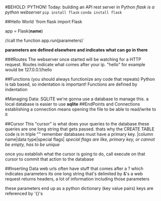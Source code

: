 #BEHOLD: PYTHON!
Today: building an API rest server in Python
*flask is a python webserver*
`pip install flask`
`conda install flask`

##Hello World
`from flask import Flask

app = Flask(__name__)

//call the function
app.run(parameters)`

**parameters are defined elsewhere and indicates what can go in there**

###Routes
The webserver once started will be watching for a HTTP request.
Routes indicate what comes after your ip. "hello" for example would be 127.0.0.1/hello

##Functions
(you should always functionize any code that repeats)
Python is tab based, so indentation is important! Functions are defined by indentation

#Managing Data: SQLITE
we're gonna use a database to manage this. a local database is easier to use **sqlite**
##EndPoints and Connections
establishing a connection means opening the file to be able to read/write to it

##Cursor
This "cursor" is what does your queries to the database
these queries are one long string that gets passed. thats why the CREATE TABLE code is in triple ""
remember databases must have a primary key. 
|column name|data type|special flags|
  *special flags are like, primary key, or cannot be empty, has to be unique*

once you establish what the cursor is going to do, call execute on that cursor to commit that action to the database

##Inserting Data
web urls often have stuff that comes after a ? which indicates parameters
its one long string that's delimited by &'s
a web request returns headers, a lot of information including those parameters

these parameters end up as a python dictionary (key value pairs)
keys are referenced by '{}'s


